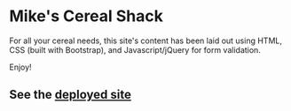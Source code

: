 # Mike's Cereal Shack

For all your cereal needs, this site's content has been laid out using HTML, CSS (built with Bootstrap), and Javascript/jQuery for form validation.

Enjoy!

## See the [deployed site](https://malmi003.github.io/SG-Restaurant)

